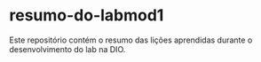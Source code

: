 # resumo-do-labmod1
Este repositório contém o resumo das lições aprendidas durante o desenvolvimento do lab na DIO.
